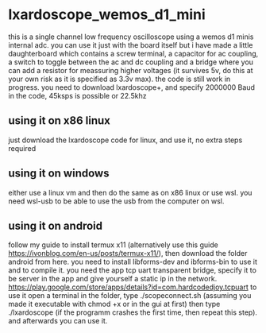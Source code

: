 # lxardoscope_wemos_d1_mini
this is a single channel low frequency oscilloscope using a wemos d1 minis internal adc. you can use it just with the board itself but i have made a little daughterboard which contains a screw terminal, a capacitor for ac coupling, a switch to toggle between the ac and dc coupling and a bridge where you can add a resistor for meassuring higher voltages (it survives 5v, do this at your own risk as it is specified as 3.3v max). the code is still work in progress. you need to download lxardoscope+, and specify 2000000 Baud in the code, 45ksps is possible or 22.5khz
## using it on x86 linux
just download the lxardoscope code for linux, and use it, no extra steps required
## using it on windows
either use a linux vm and then do the same as on x86 linux or use wsl. you need wsl-usb to be able to use the usb from the computer on wsl.
## using it on android
follow my guide to install termux x11 (alternatively use this guide https://ivonblog.com/en-us/posts/termux-x11/), then download the folder android from here. you need to install libforms-dev and ibforms-bin to use it and to compile it. you need the app tcp uart transparent bridge, specify it to be server in the app and give yourself a static ip in the network. https://play.google.com/store/apps/details?id=com.hardcodedjoy.tcpuart
to use it open a terminal in the folder, type ./scopeconnect.sh (assuming you made it executable with chmod +x or in the gui at first) then type ./lxardoscope (if the programm crashes the first time, then repeat this step). and afterwards you can use it.

